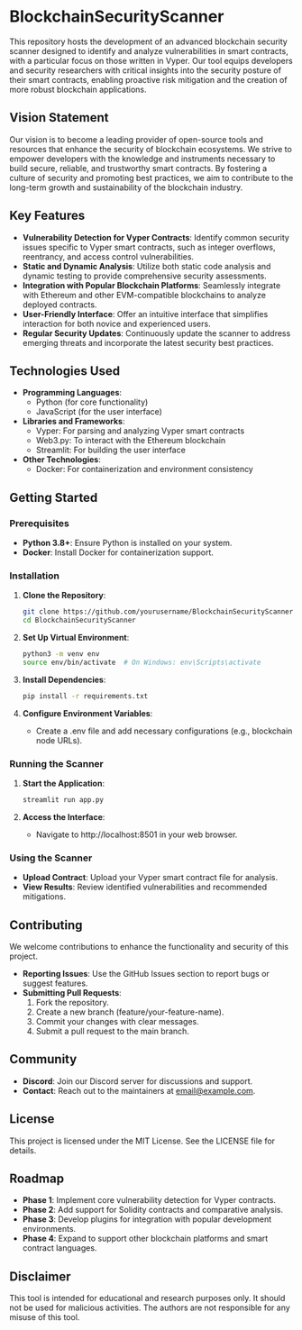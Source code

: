 # BlockchainSecurityScanner

This repository hosts the development of an advanced blockchain security scanner designed to identify and analyze vulnerabilities in smart contracts, with a particular focus on those written in Vyper. Our tool equips developers and security researchers with critical insights into the security posture of their smart contracts, enabling proactive risk mitigation and the creation of more robust blockchain applications.

## Vision Statement

Our vision is to become a leading provider of open-source tools and resources that enhance the security of blockchain ecosystems. We strive to empower developers with the knowledge and instruments necessary to build secure, reliable, and trustworthy smart contracts. By fostering a culture of security and promoting best practices, we aim to contribute to the long-term growth and sustainability of the blockchain industry.

## Key Features

- **Vulnerability Detection for Vyper Contracts**: Identify common security issues specific to Vyper smart contracts, such as integer overflows, reentrancy, and access control vulnerabilities.
- **Static and Dynamic Analysis**: Utilize both static code analysis and dynamic testing to provide comprehensive security assessments.
- **Integration with Popular Blockchain Platforms**: Seamlessly integrate with Ethereum and other EVM-compatible blockchains to analyze deployed contracts.
- **User-Friendly Interface**: Offer an intuitive interface that simplifies interaction for both novice and experienced users.
- **Regular Security Updates**: Continuously update the scanner to address emerging threats and incorporate the latest security best practices.

## Technologies Used

- **Programming Languages**:
  - Python (for core functionality)
  - JavaScript (for the user interface)
- **Libraries and Frameworks**:
  - Vyper: For parsing and analyzing Vyper smart contracts
  - Web3.py: To interact with the Ethereum blockchain
  - Streamlit: For building the user interface
- **Other Technologies**:
  - Docker: For containerization and environment consistency

## Getting Started

### Prerequisites

- **Python 3.8+**: Ensure Python is installed on your system.
- **Docker**: Install Docker for containerization support.

### Installation

1. **Clone the Repository**:

   ```bash
   git clone https://github.com/yourusername/BlockchainSecurityScanner.git
   cd BlockchainSecurityScanner
   ```

2. **Set Up Virtual Environment**:

   ```bash
   python3 -m venv env
   source env/bin/activate  # On Windows: env\Scripts\activate
   ```

3. **Install Dependencies**:

   ```bash
   pip install -r requirements.txt
   ```

4. **Configure Environment Variables**:
   - Create a .env file and add necessary configurations (e.g., blockchain node URLs).

### Running the Scanner

1. **Start the Application**:

   ```bash
   streamlit run app.py
   ```

2. **Access the Interface**:
   - Navigate to http://localhost:8501 in your web browser.

### Using the Scanner

- **Upload Contract**: Upload your Vyper smart contract file for analysis.
- **View Results**: Review identified vulnerabilities and recommended mitigations.

## Contributing

We welcome contributions to enhance the functionality and security of this project.
- **Reporting Issues**: Use the GitHub Issues section to report bugs or suggest features.
- **Submitting Pull Requests**:
  1. Fork the repository.
  2. Create a new branch (feature/your-feature-name).
  3. Commit your changes with clear messages.
  4. Submit a pull request to the main branch.

## Community

- **Discord**: Join our Discord server for discussions and support.
- **Contact**: Reach out to the maintainers at email@example.com.

## License

This project is licensed under the MIT License. See the LICENSE file for details.

## Roadmap

- **Phase 1**: Implement core vulnerability detection for Vyper contracts.
- **Phase 2**: Add support for Solidity contracts and comparative analysis.
- **Phase 3**: Develop plugins for integration with popular development environments.
- **Phase 4**: Expand to support other blockchain platforms and smart contract languages.

## Disclaimer

This tool is intended for educational and research purposes only. It should not be used for malicious activities. The authors are not responsible for any misuse of this tool.
